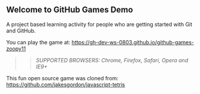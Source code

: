 ## Welcome to GitHub Games Demo 

A project based learning activity for people who are getting started with Git and GitHub.

You can play the game at: https://gh-dev-ws-0803.github.io/github-games-zoopy11

>> _*SUPPORTED BROWSERS*: Chrome, Firefox, Safari, Opera and IE9+_

This fun open source game was cloned from: https://github.com/jakesgordon/javascript-tetris
